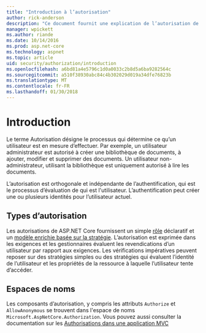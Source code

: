 ```yaml
---
title: "Introduction à l’autorisation"
author: rick-anderson
description: "Ce document fournit une explication de l’autorisation de base et explique comment l’autorisation s'integre à ASP.NET Core."
manager: wpickett
ms.author: riande
ms.date: 10/14/2016
ms.prod: asp.net-core
ms.technology: aspnet
ms.topic: article
uid: security/authorization/introduction
ms.openlocfilehash: a6bd81a4e5796c1d0a0033c2b8d5a6ba9282564c
ms.sourcegitcommit: a510f38930abc84c4b302029d019a34dfe76823b
ms.translationtype: MT
ms.contentlocale: fr-FR
ms.lasthandoff: 01/30/2018
---
```

# <a name="introduction"></a>Introduction

<a name="security-authorization-introduction"></a>

Le terme Autorisation désigne le processus qui détermine ce qu’un utilisateur est en mesure d’effectuer. Par exemple, un utilisateur administrateur est autorisé à créer une bibliothèque de documents, à ajouter, modifier et supprimer des documents. Un utilisateur non-administrateur, utilisant la bibliothèque est uniquement autorisé à lire les documents.

L’autorisation est orthogonale et indépendante de l’authentification, qui est le processus d’évaluation de qui est l'utilisateur. L’authentification peut créer une ou plusieurs identités pour l’utilisateur actuel.

## <a name="authorization-types"></a>Types d’autorisation

Les autorisations de ASP.NET Core fournissent un simple [rôle](roles.md) déclaratif et un [modèle enrichie basée sur la stratégie](policies.md). L’autorisation est exprimée dans les exigences et les gestionnaires évaluent les revendications d’un utilisateur par rapport aux exigences. Les vérifications impératives peuvent reposer sur des stratégies simples ou des stratégies qui évaluent l’identité de l’utilisateur et les propriétés de la ressource à laquelle l’utilisateur tente d’accéder.

## <a name="namespaces"></a>Espaces de noms

Les composants d’autorisation, y compris les attributs `Authorize` et `AllowAnonymous` se trouvent dans l'espace de noms `Microsoft.AspNetCore.Authorization`.
Vous pouvez aussi consulter la documentation sur les [Authorisations dans une application MVC](simple.md)

